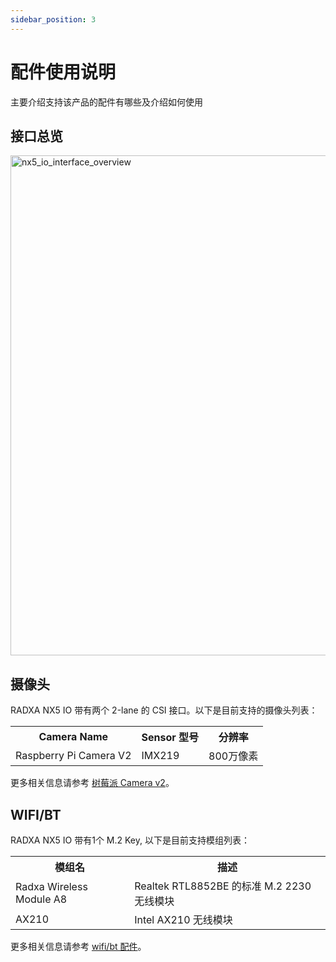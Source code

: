 ```yaml
---
sidebar_position: 3
---
```


# 配件使用说明

主要介绍支持该产品的配件有哪些及介绍如何使用

## 接口总览

<img src="/img/nx5/nx5-io/nx5_io_interface_overview.webp" width="800" alt="nx5_io_interface_overview" />

## 摄像头

RADXA NX5 IO 带有两个 2-lane 的 CSI 接口。以下是目前支持的摄像头列表：

<table>
  <tr>
    <th>Camera Name</th>
    <th>Sensor 型号</th>
    <th>分辨率</th>
  </tr>
  <tr>
    <td>Raspberry Pi Camera V2</td>
    <td>IMX219</td>
    <td>800万像素</td>
  </tr>
</table>

更多相关信息请参考 [树莓派 Camera v2](../accessories/raspberry_camera_v2)。

## WIFI/BT

RADXA NX5 IO 带有1个 M.2 Key, 以下是目前支持模组列表：

<table>
  <tr>
    <th> 模组名 </th>
    <th> 描述 </th>
  </tr>
  <tr>
    <td> Radxa Wireless Module A8 </td>
    <td> Realtek RTL8852BE 的标准 M.2 2230 无线模块  </td>
  </tr>
  <tr>
    <td> AX210 </td>
    <td>  Intel AX210 无线模块 </td>
  </tr>
</table>

更多相关信息请参考 [wifi/bt 配件](../accessories/wifi_bt_access)。
